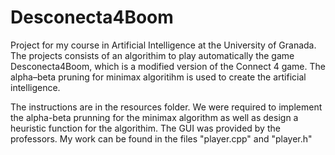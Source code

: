 # Desconecta4Boom
Project for my course in Artificial Intelligence at the University of Granada. The projects consists of an algorithim to play automatically the game Desconecta4Boom, which is a modified version of the Connect 4 game. The alpha–beta pruning for minimax algoritihm is used to create the artificial intelligence.

The instructions are in the resources folder. We were required to implement the alpha-beta prunning for the minimax algorithm as well as
design a heuristic function for the algorithim. The GUI was provided by the professors. My work can be found in the files "player.cpp"
and "player.h"
